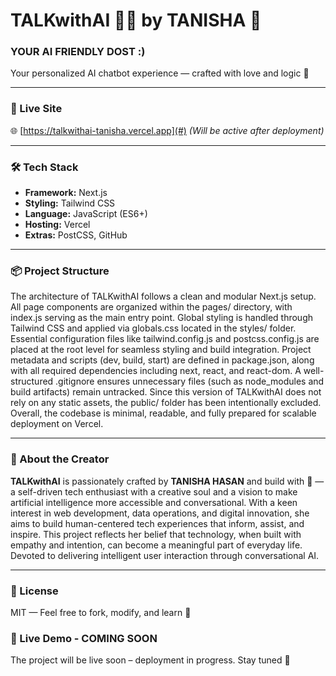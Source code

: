 # TALKwithAI 💬🤖 by TANISHA 💛

### YOUR AI FRIENDLY DOST :)
Your personalized AI chatbot experience — crafted with love and logic 💛 

---

### 🚀 Live Site  
🌐 [https://talkwithai-tanisha.vercel.app](#) *(Will be active after deployment)*

---

### 🛠 Tech Stack
- **Framework:** Next.js
- **Styling:** Tailwind CSS
- **Language:** JavaScript (ES6+)
- **Hosting:** Vercel
- **Extras:** PostCSS, GitHub

---

### 📦 Project Structure

The architecture of TALKwithAI follows a clean and modular Next.js setup. All page components are organized within the pages/ directory, with index.js serving as the main entry point. Global styling is handled through Tailwind CSS and applied via globals.css located in the styles/ folder. Essential configuration files like tailwind.config.js and postcss.config.js are placed at the root level for seamless styling and build integration. Project metadata and scripts (dev, build, start) are defined in package.json, along with all required dependencies including next, react, and react-dom. A well-structured .gitignore ensures unnecessary files (such as node_modules and build artifacts) remain untracked. Since this version of TALKwithAI does not rely on any static assets, the public/ folder has been intentionally excluded. Overall, the codebase is minimal, readable, and fully prepared for scalable deployment on Vercel.


---

### 🧠 About the Creator

**TALKwithAI** is passionately crafted by **TANISHA HASAN** and build with 💛  — a self-driven tech enthusiast with a creative soul and a vision to make artificial intelligence more accessible and conversational. With a keen interest in web development, data operations, and digital innovation, she aims to build human-centered tech experiences that inform, assist, and inspire. This project reflects her belief that technology, when built with empathy and intention, can become a meaningful part of everyday life.
Devoted to delivering intelligent user interaction through conversational AI.

---

### 📄 License
MIT — Feel free to fork, modify, and learn 🌱


### 🚀 Live Demo - COMING SOON
The project will be live soon – deployment in progress. Stay tuned 💛
